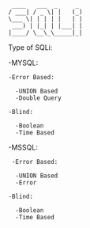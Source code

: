      ____   ___  _     _ 
    / ___| / _ \| |   (_)
    \___ \| | | | |   | |
     ___) | |_| | |___| |
    |____/ \__\_\_____|_|


Type of SQLi: 


  -MYSQL:

  
    -Error Based:
    
      -UNION Based
      -Double Query
      
    -Blind:
    
      -Boolean
      -Time Based
      

  -MSSQL:

     -Error Based:
    
      -UNION Based
      -Error
      
    -Blind:
    
      -Boolean
      -Time Based
